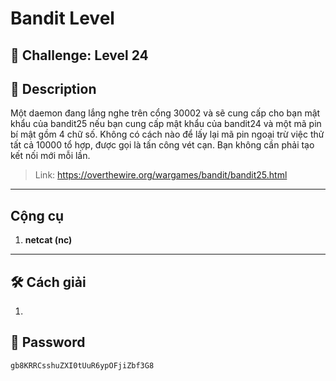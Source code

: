 

# Bandit Level

## 🧩 Challenge: Level 24

## 📝 Description
Một daemon đang lắng nghe trên cổng 30002 và sẽ cung cấp cho bạn mật khẩu của bandit25 nếu bạn cung cấp mật khẩu của bandit24 và một mã pin bí mật gồm 4 chữ số. Không có cách nào để lấy lại mã pin ngoại trừ việc thử tất cả 10000 tổ hợp, được gọi là tấn công vét cạn.
Bạn không cần phải tạo kết nối mới mỗi lần.


> Link: https://overthewire.org/wargames/bandit/bandit25.html

---

## Cộng cụ

1. **netcat (nc)**

---


## 🛠️ Cách giải
1. 

## 🏁 Password

```
gb8KRRCsshuZXI0tUuR6ypOFjiZbf3G8
```
